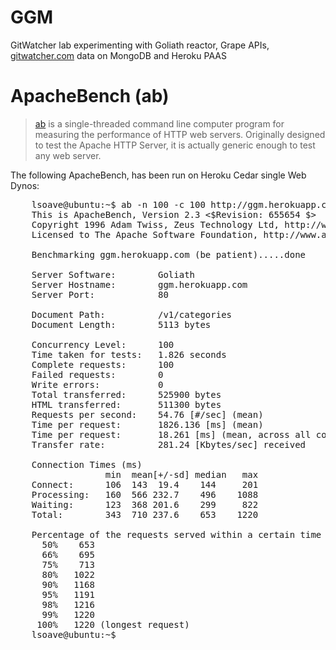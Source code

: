 GGM
===

GitWatcher lab experimenting with Goliath reactor, Grape APIs, [gitwatcher.com](http://gitwatcher.com) data on MongoDB and Heroku PAAS

ApacheBench (ab)
===
>[ab](http://en.wikipedia.org/wiki/ApacheBench) is a single-threaded command line computer program for measuring the performance of HTTP web servers. Originally designed to test the Apache HTTP Server, it is actually generic enough to test any web server.

The following ApacheBench, has been run on Heroku Cedar single Web Dynos:

<pre>
    lsoave@ubuntu:~$ ab -n 100 -c 100 http://ggm.herokuapp.com/v1/categories
    This is ApacheBench, Version 2.3 <$Revision: 655654 $>
    Copyright 1996 Adam Twiss, Zeus Technology Ltd, http://www.zeustech.net/
    Licensed to The Apache Software Foundation, http://www.apache.org/
    
    Benchmarking ggm.herokuapp.com (be patient).....done
    
    Server Software:        Goliath
    Server Hostname:        ggm.herokuapp.com
    Server Port:            80
    
    Document Path:          /v1/categories
    Document Length:        5113 bytes
    
    Concurrency Level:      100
    Time taken for tests:   1.826 seconds
    Complete requests:      100
    Failed requests:        0
    Write errors:           0
    Total transferred:      525900 bytes
    HTML transferred:       511300 bytes
    Requests per second:    54.76 [#/sec] (mean)
    Time per request:       1826.136 [ms] (mean)
    Time per request:       18.261 [ms] (mean, across all concurrent requests)
    Transfer rate:          281.24 [Kbytes/sec] received
    
    Connection Times (ms)
                  min  mean[+/-sd] median   max
    Connect:      106  143  19.4    144     201
    Processing:   160  566 232.7    496    1088
    Waiting:      123  368 201.6    299     822
    Total:        343  710 237.6    653    1220
    
    Percentage of the requests served within a certain time (ms)
      50%    653
      66%    695
      75%    713
      80%   1022
      90%   1168
      95%   1191
      98%   1216
      99%   1220
     100%   1220 (longest request)
    lsoave@ubuntu:~$ 
</pre>


